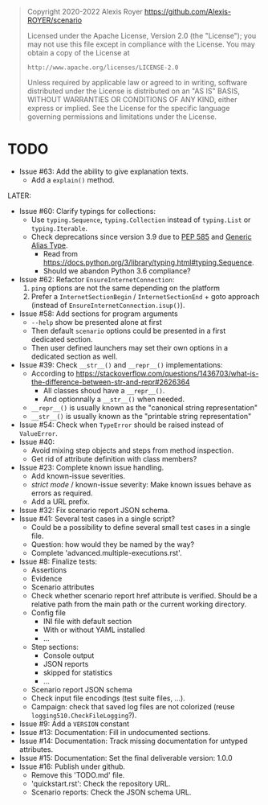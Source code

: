 > Copyright 2020-2022 Alexis Royer <https://github.com/Alexis-ROYER/scenario>
>
> Licensed under the Apache License, Version 2.0 (the "License");
> you may not use this file except in compliance with the License.
> You may obtain a copy of the License at
>
>     http://www.apache.org/licenses/LICENSE-2.0
>
> Unless required by applicable law or agreed to in writing, software
> distributed under the License is distributed on an "AS IS" BASIS,
> WITHOUT WARRANTIES OR CONDITIONS OF ANY KIND, either express or implied.
> See the License for the specific language governing permissions and
> limitations under the License.


# TODO

- Issue #63: Add the ability to give explanation texts.
    - Add a `explain()` method.

LATER:
- Issue #60: Clarify typings for collections:
    - Use `typing.Sequence`, `typing.Collection` instead of `typing.List` or `typing.Iterable`.
    - Check deprecations since version 3.9 due to [PEP 585](https://peps.python.org/pep-0585/)
      and [Generic Alias Type](https://docs.python.org/3/library/stdtypes.html#types-genericalias).
        - Read from https://docs.python.org/3/library/typing.html#typing.Sequence.
        - Should we abandon Python 3.6 compliance?
- Issue #62: Refactor `EnsureInternetConnection`:
    1. `ping` options are not the same depending on the platform
    2. Prefer a `InternetSectionBegin` / `InternetSectionEnd` + goto approach (instead of `EnsureInternetConnection.isup()`).
- Issue #58: Add sections for program arguments
    - `--help` show be presented alone at first
    - Then default `scenario` options could be presented in a first dedicated section.
    - Then user defined launchers may set their own options in a dedicated section as well.
- Issue #39: Check `__str__()` and `__repr__()` implementations:
    - According to https://stackoverflow.com/questions/1436703/what-is-the-difference-between-str-and-repr#2626364
        - All classes shoud have a `__repr__()`.
        - And optionnally a `__str__()` when needed.
    - `__repr__()` is usually known as the "canonical string representation"
    - `__str__()` is usually known as the "printable string representation"
- Issue #54: Check when `TypeError` should be raised instead of `ValueError`.
- Issue #40:
    - Avoid mixing step objects and steps from method inspection.
    - Get rid of attribute definition with class members?
- Issue #23: Complete known issue handling.
    - Add known-issue severities.
    - *strict mode* / known-issue severity: Make known issues behave as errors as required.
    - Add a URL prefix.
- Issue #32: Fix scenario report JSON schema.
- Issue #41: Several test cases in a single script?
    - Could be a possibility to define several small test cases in a single file.
    - Question: how would they be named by the way?
    - Complete 'advanced.multiple-executions.rst'.
- Issue #8: Finalize tests:
    - Assertions
    - Evidence
    - Scenario attributes
    - Check whether scenario report href attribute is verified.
      Should be a relative path from the main path or the current working directory.
    - Config file
        - INI file with default section
        - With or without YAML installed
        - ...
    - Step sections:
        - Console output
        - JSON reports
        - skipped for statistics
        - ...
    - Scenario report JSON schema
    - Check input file encodings (test suite files, ...).
    - Campaign: check that saved log files are not colorized
      (reuse `logging510.CheckFileLogging`?).
- Issue #9: Add a `VERSION` constant
- Issue #13: Documentation: Fill in undocumented sections.
- Issue #14: Documentation: Track missing documentation for untyped attributes.
- Issue #15: Documentation: Set the final deliverable version: 1.0.0
- Issue #16: Publish under github.
    - Remove this 'TODO.md' file.
    - 'quickstart.rst': Check the repository URL.
    - Scenario reports: Check the JSON schema URL.
